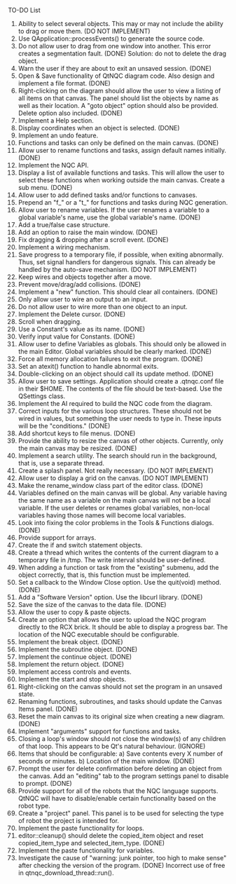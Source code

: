 TO-DO List

1. Ability to select several objects.
   This may or may not include the ability to drag or move them.
   (DO NOT IMPLEMENT)
2. Use QApplication::processEvents() to generate the source code.
3. Do not allow user to drag from one window into another. This error
   creates a segmentation fault. (DONE) Solution: do not to delete
   the drag object.
4. Warn the user if they are about to exit an unsaved session. (DONE)
5. Open & Save functionality of QtNQC diagram code. Also design and
   implement a file format. (DONE)
6. Right-clicking on the diagram should allow the user to view a listing
   of all items on that canvas. The panel should list the objects
   by name as well as their location. A "goto object" option should
   also be provided. Delete option also included. (DONE)
7. Implement a Help section.
8. Display coordinates when an object is selected. (DONE)
9. Implement an undo feature.
10. Functions and tasks can only be defined on the main canvas. (DONE)
11. Allow user to rename functions and tasks, assign default names
    initially. (DONE)
12. Implement the NQC API.
13. Display a list of available functions and tasks. This will allow the
    user to select these functions when working outside the main canvas.
    Create a sub menu. (DONE)
14. Allow user to add defined tasks and/or functions to canvases.
15. Prepend an "f_" or a "t_" for functions and tasks during NQC
    generation.
16. Allow user to rename variables. If the user renames a variable
    to a global variable's name, use the global variable's name. (DONE)
17. Add a true/false case structure.
18. Add an option to raise the main window. (DONE)
19. Fix dragging & dropping after a scroll event. (DONE)
20. Implement a wiring mechanism.
21. Save progress to a temporary file, if possible, when exiting
    abnormally. Thus, set signal handlers for dangerous signals.
    This can already be handled by the auto-save mechanism.
    (DO NOT IMPLEMENT)
22. Keep wires and objects together after a move.
23. Prevent move/drag/add collisions. (DONE)
24. Implement a "new" function. This should clear all containers. (DONE)
25. Only allow user to wire an output to an input.
26. Do not allow user to wire more than one object to an input.
27. Implement the Delete cursor. (DONE)
28. Scroll when dragging.
29. Use a Constant's value as its name. (DONE)
30. Verify input value for Constants. (DONE)
31. Allow user to define Variables as globals. This should only be allowed
    in the main Editor. Global variables should be clearly marked. (DONE)
32. Force all memory allocation failures to exit the program. (DONE)
33. Set an atexit() function to handle abnormal exits.
34. Double-clicking on an object should call its update method. (DONE)
35. Allow user to save settings. Application should create a .qtnqc.conf
    file in their $HOME. The contents of the file should be text-based.
    Use the QSettings class.
36. Implement the AI required to build the NQC code from the diagram.
37. Correct inputs for the various loop structures. These should not be
    wired in values, but something the user needs to type in. These
    inputs will be the "conditions." (DONE)
38. Add shortcut keys to file menus. (DONE)
39. Provide the ability to resize the canvas of other objects. Currently,
    only the main canvas may be resized. (DONE)
40. Implement a search utility. The search should run in the background, that
    is, use a separate thread.
41. Create a splash panel. Not really necessary. (DO NOT IMPLEMENT)
42. Allow user to display a grid on the canvas. (DO NOT IMPLEMENT)
43. Make the rename_window class part of the editor class. (DONE)
44. Variables defined on the main canvas will be global. Any variable
    having the same name as a variable on the main canvas will not be
    a local variable. If the user deletes or renames global variables,
    non-local variables having those names will become local variables.
45. Look into fixing the color problems in the Tools & Functions
    dialogs. (DONE)
46. Provide support for arrays.
47. Create the if and switch statement objects.
48. Create a thread which writes the contents of the current diagram
    to a temporary file in /tmp. The write interval should be user-defined.
49. When adding a function or task from the "existing" submenu, add the
    object correctly, that is, this function must be implemented.
50. Set a callback to the Window Close option. Use the quit(void) method.
    (DONE)
51. Add a "Software Version" option. Use the libcurl library. (DONE)
52. Save the size of the canvas to the data file. (DONE)
53. Allow the user to copy & paste objects.
54. Create an option that allows the user to upload the NQC program
    directly to the RCX brick. It should be able to display a progress
    bar. The location of the NQC executable should be configurable.
55. Implement the break object. (DONE)
56. Implement the subroutine object. (DONE)
57. Implement the continue object. (DONE)
58. Implement the return object. (DONE)
59. Implement access controls and events.
60. Implement the start and stop objects.
61. Right-clicking on the canvas should not set the program in an
    unsaved state.
62. Renaming functions, subroutines, and tasks should update the Canvas Items
    panel. (DONE)
63. Reset the main canvas to its original size when creating a new
    diagram. (DONE)
64. Implement "arguments" support for functions and tasks.
65. Closing a loop's window should not close the window(s) of any
    children of that loop. This appears to be Qt's natural
    behaviour. (IGNORE)
66. Items that should be configurable:
    a) Save contents every X number of seconds or minutes.
    b) Location of the main window. (DONE)
67. Prompt the user for delete confirmation before deleting an object
    from the canvas. Add an "editing" tab to the program settings
    panel to disable to prompt. (DONE)
68. Provide support for all of the robots that the NQC language supports.
    QtNQC will have to disable/enable certain functionality based on the
    robot type.
69. Create a "project" panel. This panel is to be used for selecting
    the type of robot the project is intended for.
70. Implement the paste functionality for loops.
71. editor::cleanup() should delete the copied_item object and reset
    copied_item_type and selected_item_type. (DONE)
72. Implement the paste functionality for variables.
73. Investigate the cause of "warning: junk pointer, too high to make sense"
    after checking the version of the program. (DONE)
    Incorrect use of free in qtnqc_download_thread::run().
